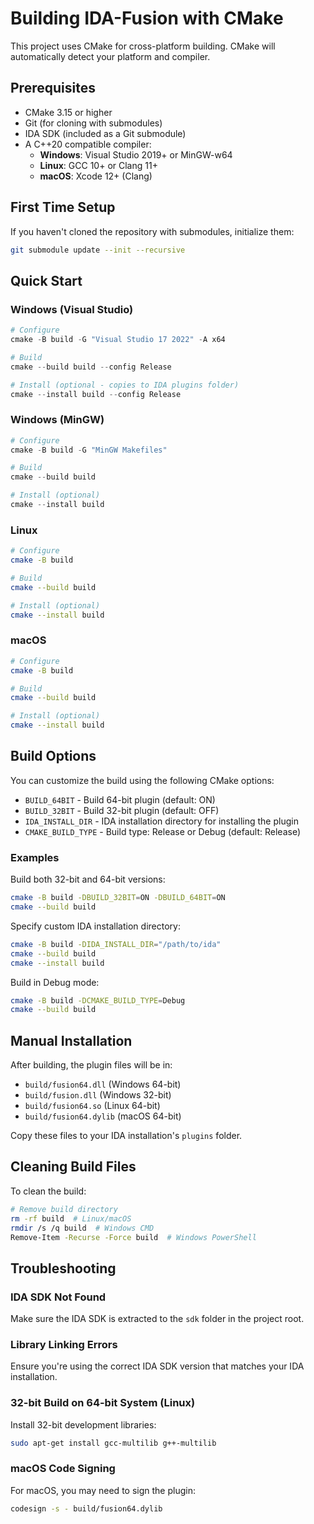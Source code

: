 # Building IDA-Fusion with CMake

This project uses CMake for cross-platform building. CMake will automatically detect your platform and compiler.

## Prerequisites

- CMake 3.15 or higher
- Git (for cloning with submodules)
- IDA SDK (included as a Git submodule)
- A C++20 compatible compiler:
  - **Windows**: Visual Studio 2019+ or MinGW-w64
  - **Linux**: GCC 10+ or Clang 11+
  - **macOS**: Xcode 12+ (Clang)

## First Time Setup

If you haven't cloned the repository with submodules, initialize them:

```bash
git submodule update --init --recursive
```

## Quick Start

### Windows (Visual Studio)

```powershell
# Configure
cmake -B build -G "Visual Studio 17 2022" -A x64

# Build
cmake --build build --config Release

# Install (optional - copies to IDA plugins folder)
cmake --install build --config Release
```

### Windows (MinGW)

```powershell
# Configure
cmake -B build -G "MinGW Makefiles"

# Build
cmake --build build

# Install (optional)
cmake --install build
```

### Linux

```bash
# Configure
cmake -B build

# Build
cmake --build build

# Install (optional)
cmake --install build
```

### macOS

```bash
# Configure
cmake -B build

# Build
cmake --build build

# Install (optional)
cmake --install build
```

## Build Options

You can customize the build using the following CMake options:

- `BUILD_64BIT` - Build 64-bit plugin (default: ON)
- `BUILD_32BIT` - Build 32-bit plugin (default: OFF)
- `IDA_INSTALL_DIR` - IDA installation directory for installing the plugin
- `CMAKE_BUILD_TYPE` - Build type: Release or Debug (default: Release)

### Examples

Build both 32-bit and 64-bit versions:
```bash
cmake -B build -DBUILD_32BIT=ON -DBUILD_64BIT=ON
cmake --build build
```

Specify custom IDA installation directory:
```bash
cmake -B build -DIDA_INSTALL_DIR="/path/to/ida"
cmake --build build
cmake --install build
```

Build in Debug mode:
```bash
cmake -B build -DCMAKE_BUILD_TYPE=Debug
cmake --build build
```

## Manual Installation

After building, the plugin files will be in:
- `build/fusion64.dll` (Windows 64-bit)
- `build/fusion.dll` (Windows 32-bit)
- `build/fusion64.so` (Linux 64-bit)
- `build/fusion64.dylib` (macOS 64-bit)

Copy these files to your IDA installation's `plugins` folder.

## Cleaning Build Files

To clean the build:
```bash
# Remove build directory
rm -rf build  # Linux/macOS
rmdir /s /q build  # Windows CMD
Remove-Item -Recurse -Force build  # Windows PowerShell
```

## Troubleshooting

### IDA SDK Not Found
Make sure the IDA SDK is extracted to the `sdk` folder in the project root.

### Library Linking Errors
Ensure you're using the correct IDA SDK version that matches your IDA installation.

### 32-bit Build on 64-bit System (Linux)
Install 32-bit development libraries:
```bash
sudo apt-get install gcc-multilib g++-multilib
```

### macOS Code Signing
For macOS, you may need to sign the plugin:
```bash
codesign -s - build/fusion64.dylib
```

